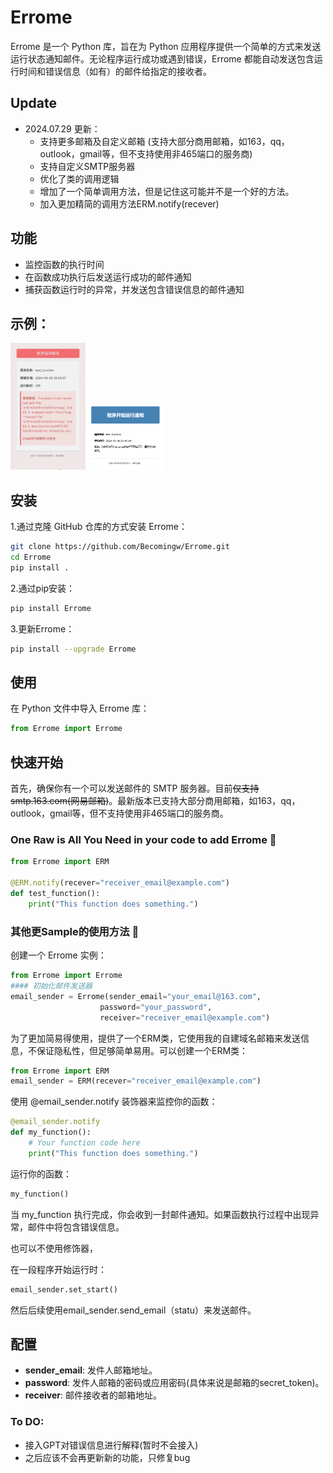 # Errome

Errome 是一个 Python 库，旨在为 Python 应用程序提供一个简单的方式来发送运行状态通知邮件。无论程序运行成功或遇到错误，Errome 都能自动发送包含运行时间和错误信息（如有）的邮件给指定的接收者。

## Update

- 2024.07.29 更新：
  - 支持更多邮箱及自定义邮箱 (支持大部分商用邮箱，如163，qq，outlook，gmail等，但不支持使用非465端口的服务商)
  - 支持自定义SMTP服务器
  - 优化了类的调用逻辑
  - 增加了一个简单调用方法，但是记住这可能并不是一个好的方法。
  - 加入更加精简的调用方法ERM.notify(recever)

## 功能

- 监控函数的执行时间
- 在函数成功执行后发送运行成功的邮件通知
- 捕获函数运行时的异常，并发送包含错误信息的邮件通知

## 示例：

<img src="示例.jpg" alt="报错时图" width=120 />
<img src="start.png" alt="开始时图" width=120 />

## 安装

1.通过克隆 GitHub 仓库的方式安装 Errome：

```bash
git clone https://github.com/Becomingw/Errome.git
cd Errome
pip install .
```
2.通过pip安装：
```bash
pip install Errome
```
3.更新Errome：
```bash
pip install --upgrade Errome
```
## 使用

在 Python 文件中导入 Errome 库：

```python
from Errome import Errome
```

## 快速开始

首先，确保你有一个可以发送邮件的 SMTP 服务器。目前~~仅支持smtp.163.com(网易邮箱)~~。最新版本已支持大部分商用邮箱，如163，qq，outlook，gmail等，但不支持使用非465端口的服务商。

### One Raw is All You Need in your code to add Errome 🤗

```python
from Errome import ERM

@ERM.notify(recever="receiver_email@example.com")
def test_function():
    print("This function does something.")
```

### 其他更Sample的使用方法 🤭
创建一个 Errome 实例：

```python
from Errome import Errome
#### 初始化邮件发送器
email_sender = Errome(sender_email="your_email@163.com",
                    password="your_password",
                    receiver="receiver_email@example.com")
```

为了更加简易得使用，提供了一个ERM类，它使用我的自建域名邮箱来发送信息，不保证隐私性，但足够简单易用。可以创建一个ERM类：

```python
from Errome import ERM
email_sender = ERM(recever="receiver_email@example.com")
```

使用 @email_sender.notify 装饰器来监控你的函数：

```python
@email_sender.notify
def my_function():
    # Your function code here
    print("This function does something.")
```

运行你的函数：

```python
my_function()
```

当 my_function 执行完成，你会收到一封邮件通知。如果函数执行过程中出现异常，邮件中将包含错误信息。

也可以不使用修饰器，

在一段程序开始运行时：

```python
email_sender.set_start()
```

然后后续使用email_sender.send_email（statu）来发送邮件。

## 配置

- **sender_email**: 发件人邮箱地址。
- **password**: 发件人邮箱的密码或应用密码(具体来说是邮箱的secret_token)。
- **receiver**: 邮件接收者的邮箱地址。

### To DO:

- 接入GPT对错误信息进行解释(暂时不会接入)
- 之后应该不会再更新新的功能，只修复bug

